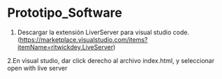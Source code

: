 # Prototipo_Software


1. Descargar la extensión LiverServer para visual studio code. (https://marketplace.visualstudio.com/items?itemName=ritwickdey.LiveServer)
   
2.En visual studio, dar click derecho al archivo index.html, y seleccionar open with live server
